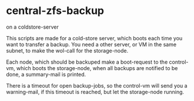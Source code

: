 # central-zfs-backup
on a coldstore-server


This scripts are made for a cold-store server, which boots each time you want to transfer a backup. You need a other server, or VM in the same subnet, to make the wol-call for the storage-node.

Each node, which should be backuped make a boot-request to the control-vm, which boots the storage-node, when all backups are notified to be done, a summary-mail is printed.

There is a timeout for open backup-jobs, so the control-vm will send you a warning-mail, if this timeout is reached, but let the storage-node running.

